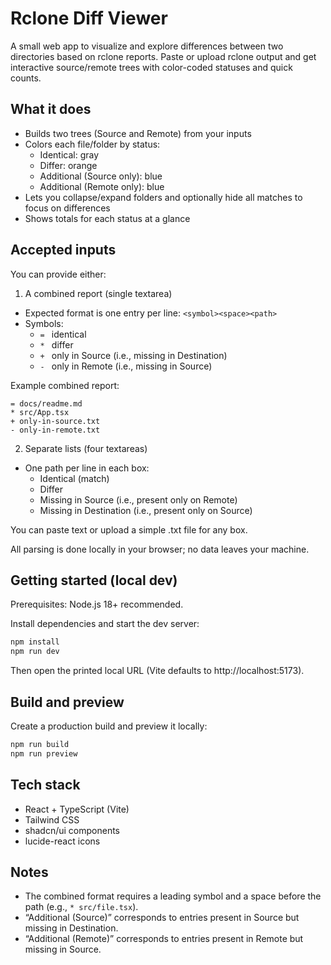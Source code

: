 # Rclone Diff Viewer

A small web app to visualize and explore differences between two directories based on rclone reports. Paste or upload rclone output and get interactive source/remote trees with color-coded statuses and quick counts.

## What it does
- Builds two trees (Source and Remote) from your inputs
- Colors each file/folder by status:
  - Identical: gray
  - Differ: orange
  - Additional (Source only): blue
  - Additional (Remote only): blue
- Lets you collapse/expand folders and optionally hide all matches to focus on differences
- Shows totals for each status at a glance

## Accepted inputs
You can provide either:

1) A combined report (single textarea)
- Expected format is one entry per line: `<symbol><space><path>`
- Symbols:
  - `= ` identical
  - `* ` differ
  - `+ ` only in Source (i.e., missing in Destination)
  - `- ` only in Remote (i.e., missing in Source)

Example combined report:
```
= docs/readme.md
* src/App.tsx
+ only-in-source.txt
- only-in-remote.txt
```

2) Separate lists (four textareas)
- One path per line in each box:
  - Identical (match)
  - Differ
  - Missing in Source (i.e., present only on Remote)
  - Missing in Destination (i.e., present only on Source)

You can paste text or upload a simple .txt file for any box.

All parsing is done locally in your browser; no data leaves your machine.

## Getting started (local dev)
Prerequisites: Node.js 18+ recommended.

Install dependencies and start the dev server:

```bash
npm install
npm run dev
```

Then open the printed local URL (Vite defaults to http://localhost:5173).

## Build and preview
Create a production build and preview it locally:

```bash
npm run build
npm run preview
```

## Tech stack
- React + TypeScript (Vite)
- Tailwind CSS
- shadcn/ui components
- lucide-react icons

## Notes
- The combined format requires a leading symbol and a space before the path (e.g., `* src/file.tsx`).
- “Additional (Source)” corresponds to entries present in Source but missing in Destination.
- “Additional (Remote)” corresponds to entries present in Remote but missing in Source.
